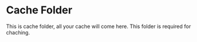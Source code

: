 # Cache Folder

This is cache folder, all your cache will come here.
This folder is required for chaching.